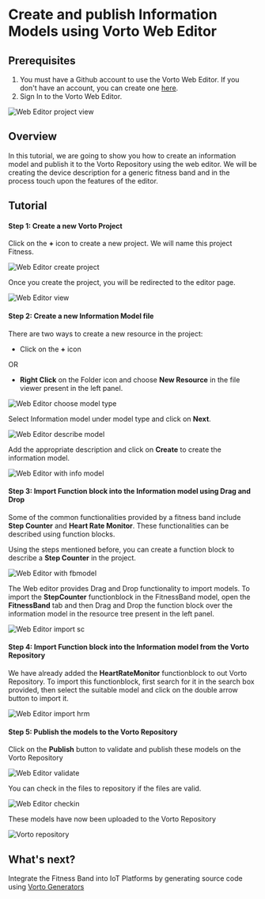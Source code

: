 # Create and publish Information Models using Vorto Web Editor

## Prerequisites
1. You must have a Github account to use the Vorto Web Editor. If you don't have an account, you can create one [here](https://github.com/join).
2. Sign In to the Vorto Web Editor.

![Web Editor project view](images/create_and_publish_with_web_editor/projects_view.png)

## Overview

In this tutorial, we are going to show you how to create an information model and publish it to the Vorto Repository using the web editor. We will be creating the device description for a generic fitness band and in the process touch upon the features of the editor.

## Tutorial

#### Step 1: Create a new Vorto Project
Click on the **+** icon to create a new project. We will name this project Fitness.

![Web Editor create project](images/create_and_publish_with_web_editor/create_project.png)

Once you create the project, you will be redirected to the editor page.

![Web Editor view](images/create_and_publish_with_web_editor/editor_view.png)

#### Step 2: Create a new Information Model file
There are two ways to create a new resource in the project:
- Click on the **+** icon

OR

- **Right Click** on the Folder icon and choose **New Resource** in the file viewer present in the left panel.

![Web Editor choose model type](images/create_and_publish_with_web_editor/choose_model_type.png)

Select Information model under model type and click on **Next**.

![Web Editor describe model](images/create_and_publish_with_web_editor/describe_model.png)

Add the appropriate description and click on **Create** to create the information model.

![Web Editor with info model](images/create_and_publish_with_web_editor/editor_info_model.png)

#### Step 3: Import Function block into the Information model using Drag and Drop

Some of the common functionalities provided by a fitness band include **Step Counter** and **Heart Rate Monitor**. These functionalities can be described using function blocks.

Using the steps mentioned before, you can create a function block to describe a **Step Counter** in the project.

![Web Editor with fbmodel](images/create_and_publish_with_web_editor/editor_fb_model.png)

The Web editor provides Drag and Drop functionality to import models. To import the **StepCounter** functionblock in the FitnessBand model, open the **FitnessBand** tab and then Drag and Drop the function block over the information model in the resource tree present in the left panel.

![Web Editor import sc](images/create_and_publish_with_web_editor/import_sc.png)

#### Step 4: Import Function block into the Information model from the Vorto Repository

We have already added the **HeartRateMonitor** functionblock to out Vorto Repository. To import this functionblock, first search for it in the search box provided, then select the suitable model and click on the double arrow button to import it.

![Web Editor import hrm](images/create_and_publish_with_web_editor/import_hr.png)

#### Step 5: Publish the models to the Vorto Repository

Click on the **Publish** button to validate and publish these models on the Vorto Repository

![Web Editor validate](images/create_and_publish_with_web_editor/checkin.png)

You can check in the files to repository if the files are valid.

![Web Editor checkin](images/create_and_publish_with_web_editor/complete.png)

These models have now been uploaded to the Vorto Repository

![Vorto repository](images/create_and_publish_with_web_editor/repo.png)

## What's next?


Integrate the Fitness Band into IoT Platforms by generating source code using [Vorto Generators](https://github.com/eclipse/vorto/blob/development/server/generators/Readme.md)